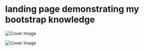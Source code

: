 # landing page demonstrating my bootstrap knowledge
![Cover Image](./bootstrap1.jpg)

![Cover Image](./bootstrap2.jpg)
